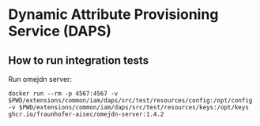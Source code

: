 # Dynamic Attribute Provisioning Service (DAPS)

## How to run integration tests
Run omejdn server:
```
docker run --rm -p 4567:4567 -v $PWD/extensions/common/iam/daps/src/test/resources/config:/opt/config -v $PWD/extensions/common/iam/daps/src/test/resources/keys:/opt/keys ghcr.io/fraunhofer-aisec/omejdn-server:1.4.2
```
